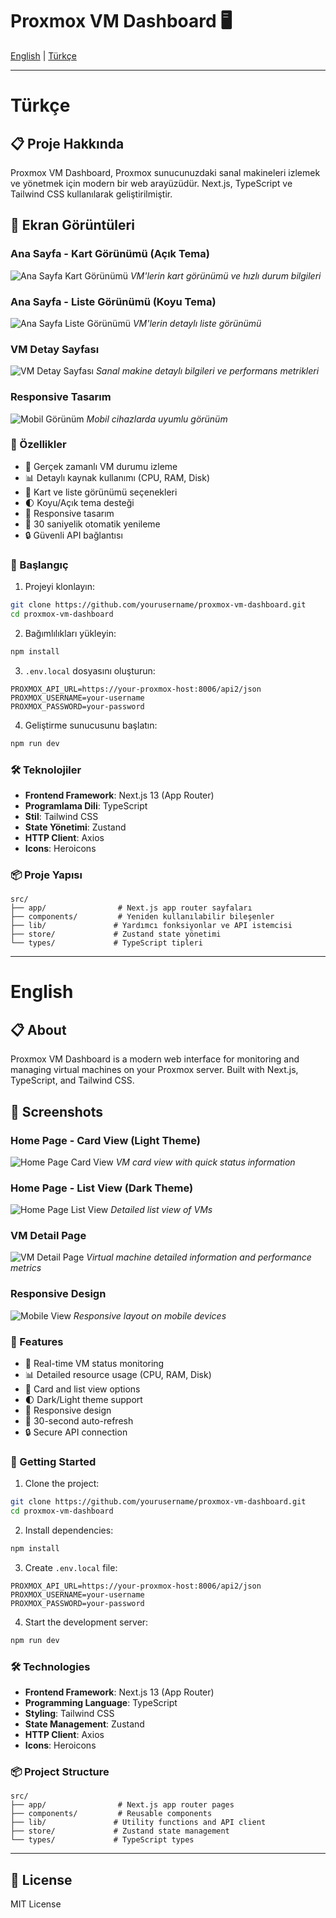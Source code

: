 # Proxmox VM Dashboard 🖥️

[English](#english) | [Türkçe](#türkçe)

---

# Türkçe

## 📋 Proje Hakkında

Proxmox VM Dashboard, Proxmox sunucunuzdaki sanal makineleri izlemek ve yönetmek için modern bir web arayüzüdür. Next.js, TypeScript ve Tailwind CSS kullanılarak geliştirilmiştir.

## 📸 Ekran Görüntüleri

### Ana Sayfa - Kart Görünümü (Açık Tema)
![Ana Sayfa Kart Görünümü](/screenshots/home-grid-light.png)
*VM'lerin kart görünümü ve hızlı durum bilgileri*

### Ana Sayfa - Liste Görünümü (Koyu Tema)
![Ana Sayfa Liste Görünümü](/screenshots/home-list-dark.png)
*VM'lerin detaylı liste görünümü*

### VM Detay Sayfası
![VM Detay Sayfası](/screenshots/vm-details.png)
*Sanal makine detaylı bilgileri ve performans metrikleri*

### Responsive Tasarım
![Mobil Görünüm](/screenshots/mobile-view.png)
*Mobil cihazlarda uyumlu görünüm*

### 🌟 Özellikler

- 🔄 Gerçek zamanlı VM durumu izleme
- 📊 Detaylı kaynak kullanımı (CPU, RAM, Disk)
- 🎨 Kart ve liste görünümü seçenekleri
- 🌓 Koyu/Açık tema desteği
- 📱 Responsive tasarım
- 🔄 30 saniyelik otomatik yenileme
- 🔒 Güvenli API bağlantısı

### 🚀 Başlangıç

1. Projeyi klonlayın:
```bash
git clone https://github.com/yourusername/proxmox-vm-dashboard.git
cd proxmox-vm-dashboard
```

2. Bağımlılıkları yükleyin:
```bash
npm install
```

3. `.env.local` dosyasını oluşturun:
```env
PROXMOX_API_URL=https://your-proxmox-host:8006/api2/json
PROXMOX_USERNAME=your-username
PROXMOX_PASSWORD=your-password
```

4. Geliştirme sunucusunu başlatın:
```bash
npm run dev
```

### 🛠️ Teknolojiler

- **Frontend Framework**: Next.js 13 (App Router)
- **Programlama Dili**: TypeScript
- **Stil**: Tailwind CSS
- **State Yönetimi**: Zustand
- **HTTP Client**: Axios
- **Icons**: Heroicons

### 📦 Proje Yapısı

```
src/
├── app/                # Next.js app router sayfaları
├── components/         # Yeniden kullanılabilir bileşenler
├── lib/               # Yardımcı fonksiyonlar ve API istemcisi
├── store/             # Zustand state yönetimi
└── types/             # TypeScript tipleri
```

---

# English

## 📋 About

Proxmox VM Dashboard is a modern web interface for monitoring and managing virtual machines on your Proxmox server. Built with Next.js, TypeScript, and Tailwind CSS.

## 📸 Screenshots

### Home Page - Card View (Light Theme)
![Home Page Card View](/screenshots/home-grid-light.png)
*VM card view with quick status information*

### Home Page - List View (Dark Theme)
![Home Page List View](/screenshots/home-list-dark.png)
*Detailed list view of VMs*

### VM Detail Page
![VM Detail Page](/screenshots/vm-details.png)
*Virtual machine detailed information and performance metrics*

### Responsive Design
![Mobile View](/screenshots/mobile-view.png)
*Responsive layout on mobile devices*

### 🌟 Features

- 🔄 Real-time VM status monitoring
- 📊 Detailed resource usage (CPU, RAM, Disk)
- 🎨 Card and list view options
- 🌓 Dark/Light theme support
- 📱 Responsive design
- 🔄 30-second auto-refresh
- 🔒 Secure API connection

### 🚀 Getting Started

1. Clone the project:
```bash
git clone https://github.com/yourusername/proxmox-vm-dashboard.git
cd proxmox-vm-dashboard
```

2. Install dependencies:
```bash
npm install
```

3. Create `.env.local` file:
```env
PROXMOX_API_URL=https://your-proxmox-host:8006/api2/json
PROXMOX_USERNAME=your-username
PROXMOX_PASSWORD=your-password
```

4. Start the development server:
```bash
npm run dev
```

### 🛠️ Technologies

- **Frontend Framework**: Next.js 13 (App Router)
- **Programming Language**: TypeScript
- **Styling**: Tailwind CSS
- **State Management**: Zustand
- **HTTP Client**: Axios
- **Icons**: Heroicons

### 📦 Project Structure

```
src/
├── app/                # Next.js app router pages
├── components/         # Reusable components
├── lib/               # Utility functions and API client
├── store/             # Zustand state management
└── types/             # TypeScript types
```

---

## 📝 License

MIT License

